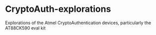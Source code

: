 # CryptoAuth-explorations
Explorations of the Atmel CryptoAuthentication devices, particularly the AT88CK590 eval kit
